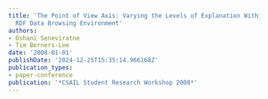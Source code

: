 ```yaml
---
title: 'The Point of View Axis: Varying the Levels of Explanation Within a Generic
  RDF Data Browsing Environment'
authors:
- Oshani Seneviratne
- Tim Berners-Lee
date: '2008-01-01'
publishDate: '2024-12-25T15:35:14.966168Z'
publication_types:
- paper-conference
publication: '*CSAIL Student Research Workshop 2008*'
---
```

